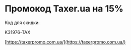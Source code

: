 # Промокод Taxer.ua на 15%

Код для скидки:

K31976-TAX

[https://taxerpromo.com.ua/](https://taxerpromo.com.ua/)